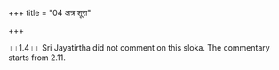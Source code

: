 +++
title = "04 अत्र शूरा"

+++
  
  
।।1.4।। Sri Jayatirtha did not comment on this sloka. The commentary
starts from 2.11.  
  
